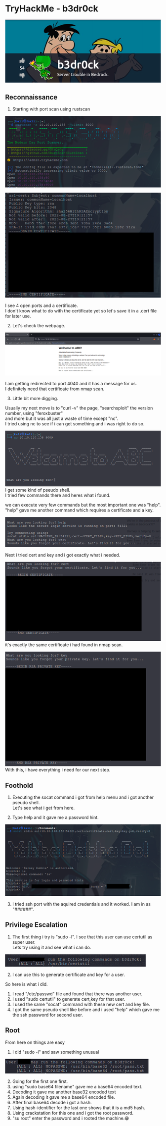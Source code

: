 # TryHackMe - b3dr0ck

![room icon](./room-icon.png)

## Reconnaissance

1. Starting with port scan using rustscan

![nmap-scan-1](./nmap-scan-1.png)

![nmap-scan-2](./nmap-scan-2.png)

I see 4 open ports and a certificate.  
I don't know what to do with the certificate yet so let's save it in a .cert file for later use.  

2. Let's check the webpage.  

![webpage](./webpage.png)

I am getting redirected to port 4040 and it has a message for us.  
I definitely need that certificate from nmap scan.

3. Little bit more digging.  

Usually my next move is to "curl -v" the page, "searchsploit" the version number, using "feroxbuster"  
and more but it was all just a waste of time except "nc".  
I tried using nc to see if i can get something and i was right to do so.

![pseudo-shell](./pseudo-shell.png)  
I get some kind of pseudo shell.  
I tried few commands there and heres what i found.  

we can execute very few commands but the most important one was "help".  
"help" gave me another command which requires a certificate and a key.  

![help](./help.png)  

Next i tried cert and key and i got exactly what i needed.  

![cert](./cert.png)  
it's exactly the same certificate i had found in nmap scan.  

![key](./key.png)  
With this, i have everything i need for our next step.  


## Foothold

1. Executing the socat command i got from help menu and i got another pseudo shell.  
Let's see what i get from here.  

2. Type help and it gave me a password hint.  

![pseudo-2](./pseudoSh-2.png)  

3. I tried ssh port with the aquired credentials and it worked.
I am in as "######".


## Privilege Escalation

1. The first thing i try is "sudo -l". I see that this user can use certutil as super user.  
Lets try using it and see what i can do.

![sudo-l](./sudo-l.png)

2. I can use this to generate certificate and key for a user.  

So here is what i did.  
1. I read "/etc/passwd" file and found that there was another user.
2. I used "sudo certutil" to generate cert,key for that user.
3. I used the same "socat" command with these new cert and key file.
4. I got the same pseudo shell like before and i used "help" which gave me the ssh password for second user.


## Root

From here on things are easy  
1. I did "sudo -l" and saw something unusual

![sudo-l-2](./sudo-l-2.png)  

2. Going for the first one first.
3. using "sudo base64 filename" gave me a base64 encoded text.
4. Decoding it gave me another base32 encoded text
5. Again decoding it gave me a base64 encoded file.
6. After final base64 decode i got a hash.
7. Using hash-identifier for the last one shows that it is a md5 hash.
8. Using crackstation for this one and i got the root password.
9. "su root" enter the password and i rooted the machine.😁